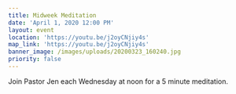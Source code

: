 ```yaml
---
title: Midweek Meditation
date: 'April 1, 2020 12:00 PM'
layout: event
location: 'https://youtu.be/j2oyCNjiy4s'
map_link: 'https://youtu.be/j2oyCNjiy4s'
banner_image: /images/uploads/20200323_160240.jpg
priority: false
---
```

Join Pastor Jen each Wednesday at noon for a 5 minute meditation.